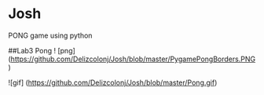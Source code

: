 # Josh
PONG game using python

##Lab3 Pong
! [png] (https://github.com/Delizcolonj/Josh/blob/master/PygamePongBorders.PNG)

![gif] (https://github.com/Delizcolonj/Josh/blob/master/Pong.gif)

